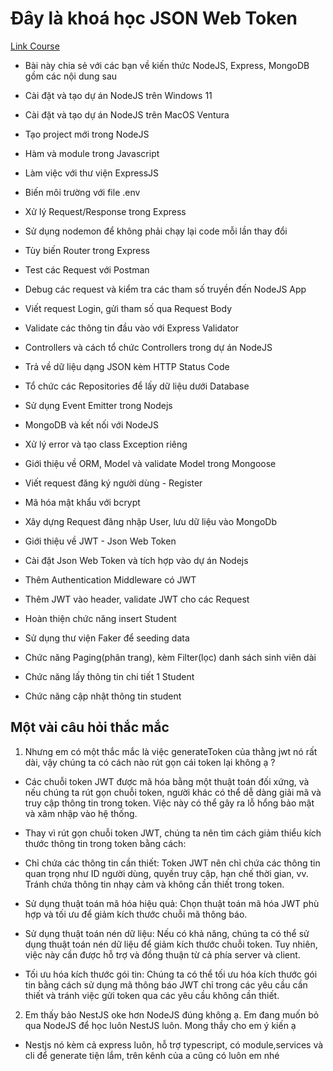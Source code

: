 # Đây là khoá học JSON Web Token

[Link Course](https://bom.so/HHpnPs)

- Bài này chia sẻ với các bạn về kiến thức NodeJS, Express, MongoDB gồm các nội dung sau

- Cài đặt và tạo dự án NodeJS trên Windows 11
- Cài đặt và tạo dự án NodeJS trên MacOS Ventura
- Tạo project mới trong NodeJS
- Hàm và module trong Javascript
- Làm việc với thư viện ExpressJS
- Biến môi trường với file .env
- Xử lý Request/Response trong Express
- Sử dụng nodemon để không phải chạy lại code mỗi lần thay đổi
- Tùy biến Router trong Express
- Test các Request với Postman
- Debug các request và kiểm tra các tham số truyền đến NodeJS App
- Viết request Login, gửi tham số qua Request Body
- Validate các thông tin đầu vào với Express Validator
- Controllers và cách tổ chức Controllers trong dự án NodeJS
- Trả về dữ liệu dạng JSON kèm HTTP Status Code
- Tổ chức các Repositories để lấy dữ liệu dưới Database
- Sử dụng Event Emitter trong Nodejs
- MongoDB và kết nối với NodeJS
- Xử lý error và tạo class Exception riêng
- Giới thiệu về ORM, Model và validate Model trong Mongoose
- Viết request đăng ký người dùng - Register
- Mã hóa mật khẩu với bcrypt
- Xây dựng Request đăng nhập User, lưu dữ liệu vào MongoDb
- Giới thiệu về JWT - Json Web Token
- Cài đặt Json Web Token và tích hợp vào dự án Nodejs
- Thêm Authentication Middleware có JWT
- Thêm JWT vào header, validate JWT cho các Request
- Hoàn thiện chức năng insert Student
- Sử dụng thư viện Faker để seeding data
- Chức năng Paging(phân trang), kèm Filter(lọc) danh sách sinh viên dài
- Chức năng lấy thông tin chi tiết 1 Student
- Chức năng cập nhật thông tin student

## Một vài câu hỏi thắc mắc

1. Nhưng em có một thắc mắc là việc generateToken của thằng jwt nó rất dài, vậy chúng ta có cách nào rút gọn cái token lại không ạ ?

- Các chuỗi token JWT được mã hóa bằng một thuật toán đối xứng, và nếu chúng ta rút gọn chuỗi token, người khác có thể dễ dàng giải mã và truy cập thông tin trong token. Việc này có thể gây ra lỗ hổng bảo mật và xâm nhập vào hệ thống.

- Thay vì rút gọn chuỗi token JWT, chúng ta nên tìm cách giảm thiểu kích thước thông tin trong token bằng cách:

- Chỉ chứa các thông tin cần thiết: Token JWT nên chỉ chứa các thông tin quan trọng như ID người dùng, quyền truy cập, hạn chế thời gian, vv. Tránh chứa thông tin nhạy cảm và không cần thiết trong token.

- Sử dụng thuật toán mã hóa hiệu quả: Chọn thuật toán mã hóa JWT phù hợp và tối ưu để giảm kích thước chuỗi mã thông báo.

- Sử dụng thuật toán nén dữ liệu: Nếu có khả năng, chúng ta có thể sử dụng thuật toán nén dữ liệu để giảm kích thước chuỗi token. Tuy nhiên, việc này cần được hỗ trợ và đồng thuận từ cả phía server và client.

- Tối ưu hóa kích thước gói tin: Chúng ta có thể tối ưu hóa kích thước gói tin bằng cách sử dụng mã thông báo JWT chỉ trong các yêu cầu cần thiết và tránh việc gửi token qua các yêu cầu không cần thiết.

2. Em thấy bảo NestJS oke hơn NodeJS đúng không ạ. Em đang muốn bỏ qua NodeJS để học luôn NestJS luôn. Mong thầy cho em ý kiến ạ

- Nestjs nó kèm cả express luôn, hỗ trợ typescript, có module,services và cli để generate tiện lắm, trên kênh của a cũng có luôn em nhé
